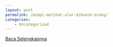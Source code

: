 ```yaml
---
layout: post
permalink: /mimpi-melihat-ular-dibunuh-orang/
categories:
    - Uncategorized
---
```


[Baca Selengkapnya](/06)